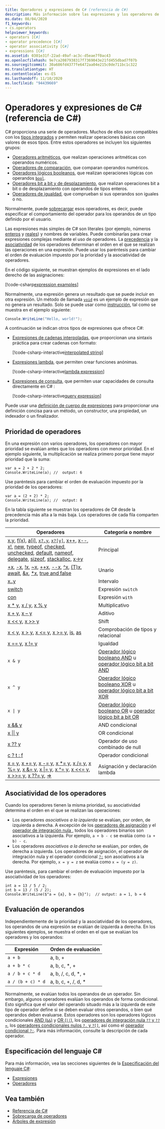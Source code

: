 ```yaml
---
title: Operadores y expresiones de C# (referencia de C#)
description: Más información sobre las expresiones y los operadores de C#, así como la precedencia y la asociatividad de estos
ms.date: 08/04/2020
f1_keywords:
- cs.operators
helpviewer_keywords:
- operators [C#]
- operator precedence [C#]
- operator associativity [C#]
- expressions [C#]
ms.assetid: 0301e31f-22ad-49af-ac3c-d5eae7f0ac43
ms.openlocfilehash: 9e7ca2087938317f7369043e21fd455dbad7f07b
ms.sourcegitcommit: 30a686fd4377fe6472aa04e215c0de711bc1c322
ms.translationtype: HT
ms.contentlocale: es-ES
ms.lasthandoff: 11/10/2020
ms.locfileid: "94439669"
---
```

# <a name="c-operators-and-expressions-c-reference"></a>Operadores y expresiones de C# (referencia de C#)

C# proporciona una serie de operadores. Muchos de ellos son compatibles con los [tipos integrados](../builtin-types/built-in-types.md) y permiten realizar operaciones básicas con valores de esos tipos. Entre estos operadores se incluyen los siguientes grupos:

- [Operadores aritméticos](arithmetic-operators.md), que realizan operaciones aritméticas con operandos numéricos.
- [Operadores de comparación](comparison-operators.md), que comparan operandos numéricos.
- [Operadores lógicos booleanos](boolean-logical-operators.md), que realizan operaciones lógicas con operandos [`bool`](../builtin-types/bool.md).
- [Operadores bit a bit y de desplazamiento](bitwise-and-shift-operators.md), que realizan operaciones bit a bit o de desplazamiento con operandos de tipos enteros.
- [Operadores de igualdad](equality-operators.md), que comprueban si sus operandos son iguales o no.

Normalmente, puede [sobrecargar](operator-overloading.md) esos operadores, es decir, puede especificar el comportamiento del operador para los operandos de un tipo definido por el usuario.

Las expresiones más simples de C# son literales (por ejemplo, números [enteros](../builtin-types/integral-numeric-types.md#integer-literals) y [reales](../builtin-types/floating-point-numeric-types.md#real-literals)) y nombres de variables. Puede combinarlas para crear expresiones complejas mediante el uso de operadores. La [precedencia](#operator-precedence) y la [asociatividad](#operator-associativity) de los operadores determinan el orden en el que se realizan las operaciones en una expresión. Puede usar los paréntesis para cambiar el orden de evaluación impuesto por la prioridad y la asociatividad de operadores.

En el código siguiente, se muestran ejemplos de expresiones en el lado derecho de las asignaciones:

[!code-csharp[expression examples](snippets/shared/Overview.cs#Expressions)]

Normalmente, una expresión genera un resultado que se puede incluir en otra expresión. Un método de llamada [`void`](../builtin-types/void.md) es un ejemplo de expresión que no genera un resultado. Solo se puede usar como [instrucción](../../programming-guide/statements-expressions-operators/statements.md), tal como se muestra en el ejemplo siguiente:

```csharp
Console.WriteLine("Hello, world!");
```

A continuación se indican otros tipos de expresiones que ofrece C#:

- [Expresiones de cadenas interpoladas](../tokens/interpolated.md), que proporcionan una sintaxis práctica para crear cadenas con formato:

  [!code-csharp-interactive[interpolated string](snippets/shared/Overview.cs#InterpolatedString)]

- [Expresiones lambda](lambda-expressions.md), que permiten crear funciones anónimas.

  [!code-csharp-interactive[lambda expression](snippets/shared/Overview.cs#Lambda)]

- [Expresiones de consulta](../keywords/query-keywords.md), que permiten usar capacidades de consulta directamente en C# :

  [!code-csharp-interactive[query expression](snippets/shared/Overview.cs#Query)]

Puede usar una [definición de cuerpo de expresiones](../../programming-guide/statements-expressions-operators/expression-bodied-members.md) para proporcionar una definición concisa para un método, un constructor, una propiedad, un indexador o un finalizador.

## <a name="operator-precedence"></a>Prioridad de operadores

En una expresión con varios operadores, los operadores con mayor prioridad se evalúan antes que los operadores con menor prioridad. En el ejemplo siguiente, la multiplicación se realiza primero porque tiene mayor prioridad que la suma:

```csharp-interactive
var a = 2 + 2 * 2;
Console.WriteLine(a); //  output: 6
```

Use paréntesis para cambiar el orden de evaluación impuesto por la prioridad de los operadores:

```csharp-interactive
var a = (2 + 2) * 2;
Console.WriteLine(a); //  output: 8
```

En la tabla siguiente se muestran los operadores de C# desde la precedencia más alta a la más baja. Los operadores de cada fila comparten la prioridad.

| Operadores | Categoría o nombre |
| --------- | ---------------- |
| [x.y](member-access-operators.md#member-access-expression-), [f(x)](member-access-operators.md#invocation-expression-), [a&#91;i&#93;](member-access-operators.md#indexer-operator-), [`x?.y`](member-access-operators.md#null-conditional-operators--and-), [`x?[y]`](member-access-operators.md#null-conditional-operators--and-), [x++](arithmetic-operators.md#increment-operator-), [x--](arithmetic-operators.md#decrement-operator---), [x!](null-forgiving.md), [new](new-operator.md), [typeof](type-testing-and-cast.md#typeof-operator), [checked](../keywords/checked.md), [unchecked](../keywords/unchecked.md), [default](default.md), [nameof](nameof.md), [delegate](delegate-operator.md), [sizeof](sizeof.md), [stackalloc](stackalloc.md), [x->y](pointer-related-operators.md#pointer-member-access-operator--) | Principal |
| [+x](arithmetic-operators.md#unary-plus-and-minus-operators), [-x](arithmetic-operators.md#unary-plus-and-minus-operators), [\!x](boolean-logical-operators.md#logical-negation-operator-), [~x](bitwise-and-shift-operators.md#bitwise-complement-operator-), [++x](arithmetic-operators.md#increment-operator-), [--x](arithmetic-operators.md#decrement-operator---), [^x](member-access-operators.md#index-from-end-operator-), [(T)x](type-testing-and-cast.md#cast-expression), [await](await.md), [&x](pointer-related-operators.md#address-of-operator-), [*x](pointer-related-operators.md#pointer-indirection-operator-), [true and false](true-false-operators.md) | Unario |
| [x..y](member-access-operators.md#range-operator-) | Intervalo |
| [switch](switch-expression.md) | Expresión `switch` |
| [con](with-expression.md) | Expresión `with` |
| [x * y](arithmetic-operators.md#multiplication-operator-), [x / y](arithmetic-operators.md#division-operator-), [x % y](arithmetic-operators.md#remainder-operator-) | Multiplicativo|
| [x + y](arithmetic-operators.md#addition-operator-), [x – y](arithmetic-operators.md#subtraction-operator--) | Aditivo |
| [x \<\<  y](bitwise-and-shift-operators.md#left-shift-operator-), [x >> y](bitwise-and-shift-operators.md#right-shift-operator-) | Shift |
| [x \< y](comparison-operators.md#less-than-operator-), [x > y](comparison-operators.md#greater-than-operator-), [x \<= y](comparison-operators.md#less-than-or-equal-operator-), [x >= y](comparison-operators.md#greater-than-or-equal-operator-), [is](type-testing-and-cast.md#is-operator), [as](type-testing-and-cast.md#as-operator) | Comprobación de tipos y relacional |
| [x == y](equality-operators.md#equality-operator-), [x != y](equality-operators.md#inequality-operator-) | Igualdad |
| `x & y` | [Operador lógico booleano AND](boolean-logical-operators.md#logical-and-operator-) u [operador lógico bit a bit AND](bitwise-and-shift-operators.md#logical-and-operator-) |
| `x ^ y` | [Operador lógico booleano XOR](boolean-logical-operators.md#logical-exclusive-or-operator-) u [operador lógico bit a bit XOR](bitwise-and-shift-operators.md#logical-exclusive-or-operator-) |
| <code>x &#124; y</code> | [Operador lógico booleano OR](boolean-logical-operators.md#logical-or-operator-) u [operador lógico bit a bit OR](bitwise-and-shift-operators.md#logical-or-operator-) |
| [x && y](boolean-logical-operators.md#conditional-logical-and-operator-) | AND condicional |
| [x &#124;&#124; y](boolean-logical-operators.md#conditional-logical-or-operator-) | OR condicional |
| [x ?? y](null-coalescing-operator.md) | Operador de uso combinado de null |
| [c ? t : f](conditional-operator.md) | Operador condicional |
| [x = y](assignment-operator.md), [x += y](arithmetic-operators.md#compound-assignment), [x -= y](arithmetic-operators.md#compound-assignment), [x *= y](arithmetic-operators.md#compound-assignment), [x /= y](arithmetic-operators.md#compound-assignment), [x %= y](arithmetic-operators.md#compound-assignment), [x &= y](boolean-logical-operators.md#compound-assignment), [x &#124;= y](boolean-logical-operators.md#compound-assignment), [x ^= y](boolean-logical-operators.md#compound-assignment), [x <<= y](bitwise-and-shift-operators.md#compound-assignment), [x >>= y](bitwise-and-shift-operators.md#compound-assignment), [x ??= y](null-coalescing-operator.md), [=>](lambda-operator.md) | Asignación y declaración lambda |

## <a name="operator-associativity"></a>Asociatividad de los operadores

Cuando los operadores tienen la misma prioridad, su asociatividad determina el orden en el que se realizan las operaciones:

- Los operadores *asociativos a la izquierda* se evalúan, por orden, de izquierda a derecha. A excepción de los [operadores de asignación](assignment-operator.md) y el [operador de integración nula ](null-coalescing-operator.md), todos los operadores binarios son asociativos a la izquierda. Por ejemplo, `a + b - c` se evalúa como `(a + b) - c`.
- Los operadores *asociativos a la derecha* se evalúan, por orden, de derecha a izquierda. Los operadores de asignación, el operador de integración nula y el operador condicional [`?:`](conditional-operator.md) son asociativos a la derecha. Por ejemplo, `x = y = z` se evalúa como `x = (y = z)`.

Use paréntesis, para cambiar el orden de evaluación impuesto por la asociatividad de los operadores:

```csharp-interactive
int a = 13 / 5 / 2;
int b = 13 / (5 / 2);
Console.WriteLine($"a = {a}, b = {b}");  // output: a = 1, b = 6
```

## <a name="operand-evaluation"></a>Evaluación de operandos

Independientemente de la prioridad y la asociatividad de los operadores, los operandos de una expresión se evalúan de izquierda a derecha. En los siguientes ejemplos, se muestra el orden en el que se evalúan los operadores y los operandos:

| Expresión | Orden de evaluación |
| ---------- | ------------------- |
|`a + b`|a, b, +|
|`a + b * c`|a, b, c, *, +|
|`a / b + c * d`|a, b, /, c, d, *, +|
|`a / (b + c) * d`|a, b, c, +, /, d, *|

Normalmente, se evalúan todos los operandos de un operador. Sin embargo, algunos operadores evalúan los operandos de forma condicional. Esto significa que el valor del operando situado más a la izquierda de este tipo de operador define si se deben evaluar otros operandos, o bien qué operandos deben evaluarse. Estos operadores son los operadores lógicos condicionales [AND (`&&`)](boolean-logical-operators.md#conditional-logical-and-operator-) y [OR (`||`)](boolean-logical-operators.md#conditional-logical-or-operator-), los [operadores de integración nula `??` y `??=`](null-coalescing-operator.md), los [operadores condicionales nulos `?.` y `?[]`](member-access-operators.md#null-conditional-operators--and-), así como el [operador condicional `?:`](conditional-operator.md). Para más información, consulte la descripción de cada operador.

## <a name="c-language-specification"></a>Especificación del lenguaje C#

Para más información, vea las secciones siguientes de la [Especificación del lenguaje C#](~/_csharplang/spec/introduction.md):

- [Expresiones](~/_csharplang/spec/expressions.md)
- [Operadores](~/_csharplang/spec/expressions.md#operators)

## <a name="see-also"></a>Vea también

- [Referencia de C#](../index.md)
- [Sobrecarga de operadores](operator-overloading.md)
- [Árboles de expresión](../../programming-guide/concepts/expression-trees/index.md)
